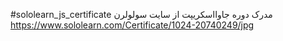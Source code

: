 #sololearn_js_certificate
 مدرک دوره جاوااسکریپت از سایت سولولرن
 https://www.sololearn.com/Certificate/1024-20740249/jpg
